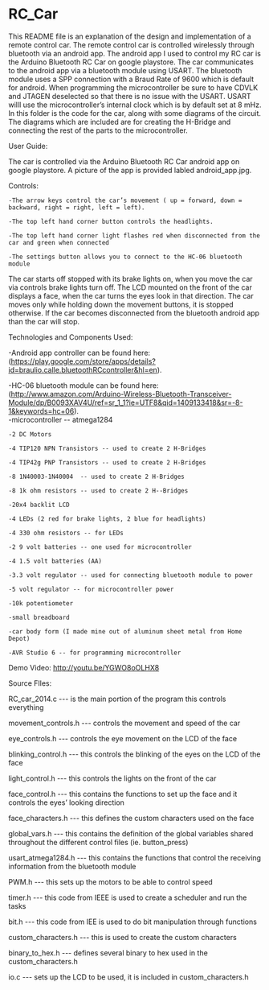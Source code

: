 RC_Car
======

This README file is an explanation of the design and implementation of a remote control car. The remote control car is controlled wirelessly through bluetooth via an android app. The android app I used to control my RC car is the Arduino Bluetooth RC Car on google playstore. The car communicates to the android app via a bluetooth module using USART. 
The bluetooth module uses a SPP connection with a Braud Rate of 9600 which is default for android. When programming the microcontroller be sure to have CDVLK and JTAGEN deselected so that there is no issue with the USART. USART willl use the microcontroller’s internal clock which is by default set at 8 mHz.
In this folder is the code for the car, along with some diagrams of the circuit. The diagrams which are included are for creating the H-Bridge and connecting the rest of the parts to the microcontroller. 




User Guide:

The car is controlled via the Arduino Bluetooth RC Car android app on google playstore. A picture of the app is provided labled android_app.jpg.


Controls:

	-The arrow keys control the car’s movement ( up = forward, down = backward, right = right, left = left). 
	 	
	-The top left hand corner button controls the headlights.
		
	-The top left hand corner light flashes red when disconnected from the car and green when connected
		
	-The settings button allows you to connect to the HC-06 bluetooth module


The car starts off stopped with its brake lights on, when you move the car via controls brake lights turn off. The LCD mounted on the front of the car displays a face, when the car turns the eyes look in that direction. The car moves only while holding down the movement buttons, it is stopped otherwise. If the car becomes disconnected from the bluetooth android app than the car will stop.





Technologies and Components Used:

-Android app controller can be found here: (https://play.google.com/store/apps/details?id=braulio.calle.bluetoothRCcontroller&hl=en). 

-HC-06 bluetooth module can be found here: (http://www.amazon.com/Arduino-Wireless-Bluetooth-Transceiver-Module/dp/B0093XAV4U/ref=sr_1_1?ie=UTF8&qid=1409133418&sr=-8-1&keywords=hc+06).	
	-microcontroller -- atmega1284
	
	-2 DC Motors
	
	-4 TIP120 NPN Transistors -- used to create 2 H-Bridges
	
	-4 TIP42g PNP Transistors -- used to create 2 H-Bridges
	
	-8 1N40003-1N40004  -- used to create 2 H-Bridges
	
	-8 1k ohm resistors -- used to create 2 H--Bridges
	
	-20x4 backlit LCD 
	
	-4 LEDs (2 red for brake lights, 2 blue for headlights)
	
	-4 330 ohm resistors -- for LEDs
	
	-2 9 volt batteries -- one used for microcontroller
	
	-4 1.5 volt batteries (AA)
	
	-3.3 volt regulator -- used for connecting bluetooth module to power
	
	-5 volt regulator -- for microcontroller power
	
	-10k potentiometer
	
	-small breadboard
	
	-car body form (I made mine out of aluminum sheet metal from Home Depot)
	
	-AVR Studio 6 -- for programming microcontroller





Demo Video:
	http://youtu.be/YGWO8oOLHX8




Source FIles:

RC_car_2014.c --- is the main portion of the program this controls everything

movement_controls.h --- controls the movement and speed of the car

eye_controls.h --- controls the eye movement on the LCD of the face

blinking_control.h --- this controls the blinking of the eyes on the LCD of the face

light_control.h --- this controls the lights on the front of the car

face_control.h --- this contains the functions to set up the face and it controls the eyes’ looking direction

face_characters.h --- this defines the custom characters used on the face 

global_vars.h --- this contains the definition of the global variables shared throughout the different control files (ie. button_press)

usart_atmega1284.h --- this contains the functions that control the receiving information from the bluetooth module

PWM.h --- this sets up the motors to be able to control speed

timer.h --- this code from IEEE is used to create a scheduler and run the tasks

bit.h --- this code from IEE is used to do bit manipulation through functions

custom_characters.h --- this is used to create the custom characters

binary_to_hex.h --- defines several binary to hex used in the custom_characters.h

io.c --- sets up the LCD to be used, it is included in custom_characters.h
